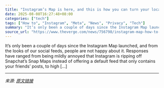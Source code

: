 ```yaml
---
title: "Instagram’s Map is here, and this is how you can turn your location off"
date: 2025-08-08T16:27:48+08:00
categories: ["tech"]
tags: ["How to", "Instagram", "Meta", "News", "Privacy", "Tech"]
summary: "It’s only been a couple of days since the Instagram Map launched, and from the looks of our social feeds, people are not happy about it. Responses have ranged from being mildly annoyed that Instagram "
source_url: "https://www.theverge.com/news/756798/instagram-map-how-to-turn-it-off"
---
```


It’s only been a couple of days since the Instagram Map launched, and from the looks of our social feeds, people are not happy about it. Responses have ranged from being mildly annoyed that Instagram is ripping off Snapchat’s Snap Maps instead of offering a default feed that only contains your friends’ posts, to high [&#8230;]

---

*来源: [原文链接](https://www.theverge.com/news/756798/instagram-map-how-to-turn-it-off)*
